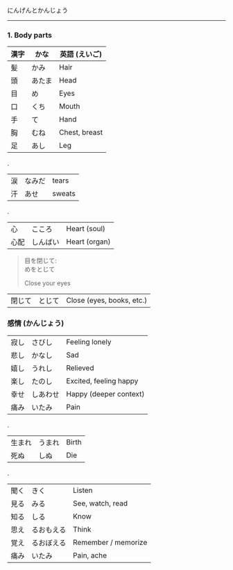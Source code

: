 にんげんとかんじょう

---
### 1. Body parts

| 漢字 | かな | 英語 (えいご) | 
| --- | --- | --- |
| 髪 | かみ | Hair | 
| 頭 | あたま | Head |
| 目 | め | Eyes | 
| 口 | くち | Mouth
| 手 | て | Hand | 
| 胸 | むね | Chest, breast |
| 足 | あし | Leg |

. 

| | | |
| --- | --- | --- |
| 涙 | なみだ | tears |
| 汗 | あせ | sweats |


.

| | | |
| --- | --- | --- |
| 心 | こころ | Heart (soul) |
| 心配 | しんぱい | Heart (organ) | 



> 目を閉じて: \
> めをとじて 
> 
> Close your eyes 

| | | |
| --- | --- | --- |
| 閉じて | とじて | Close (eyes, books, etc.)

### 感情 (かんじょう)

| | | |
| --- | --- | --- |
| 寂し | さびし | Feeling lonely |
| 悲し | かなし | Sad |
| 嬉し | うれし | Relieved | 
| 楽し | たのし | Excited, feeling happy |
| 幸せ | しあわせ | Happy (deeper context) | 
| 痛み | いたみ | Pain |


.

| | | |
| --- | --- | --- |
| 生まれ | うまれ | Birth | 
| 死ぬ | しぬ | Die |

.

| | |   |
| --- | --- | --- |
| 聞く | きく | Listen |
| 見る | みる | See, watch, read |
| 知る | しる | Know | 
| 思え | るおもえる | Think |
| 覚え | るおぼえる | Remember / memorize | 
| 痛み | いたみ | Pain, ache | 



